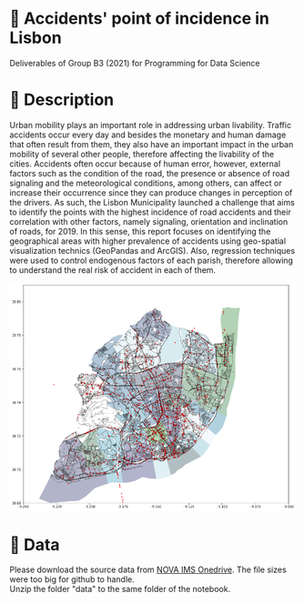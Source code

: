 # 🚗 Accidents' point of incidence in Lisbon 

Deliverables of Group B3 (2021) for Programming for Data Science

# 📄 Description
Urban mobility plays an important role in addressing urban livability. Traffic accidents occur every day and besides the monetary and human damage that often result from them, they also have an important impact in the urban mobility of several other people, therefore affecting the livability of the cities. Accidents often occur because of human error, however, external factors such as the condition of the road, the presence or absence of road signaling and the meteorological conditions, among others, can affect or increase their occurrence since they can produce changes in perception of the drivers.
As such, the Lisbon Municipality launched a challenge that aims to identify the points with the highest incidence of road accidents and their correlation with other factors, namely signaling, orientation and inclination of roads, for 2019. 
In this sense, this report focuses on identifying the geographical areas with higher prevalence of accidents using geo-spatial visualization technics (GeoPandas and ArcGIS). Also, regression techniques were used to control endogenous factors of each parish, therefore allowing to understand the real risk of accident in each of them. 

![Lisbon Parishes, Traffic accidents and Roads](https://github.com/FredRF/EDSA-P4DS-B3/blob/main/charts/acidentes_municip_clean.png)

# 📂 Data
Please download the source data from [NOVA IMS Onedrive](https://liveeduisegiunl-my.sharepoint.com/:u:/g/personal/m20201723_novaims_unl_pt/EYWFZwXsXa9FiggezRypfH8BotnDpK9JquIPivFkLKmAvQ?e=mjQBES). The file sizes were too big for github to handle.  
Unzip the folder "data" to the same folder of the notebook.
